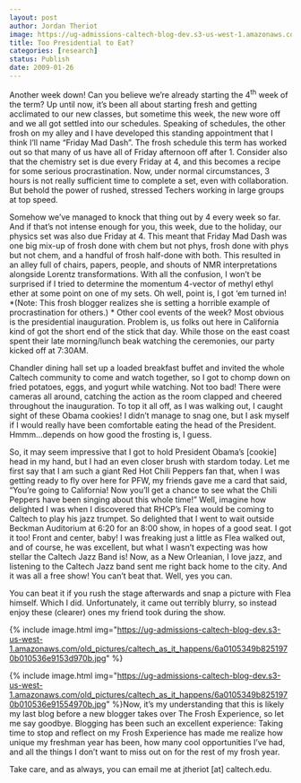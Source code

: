 ```yaml
---
layout: post
author: Jordan Theriot
image: https://ug-admissions-caltech-blog-dev.s3-us-west-1.amazonaws.com/old_pictures/caltech_as_it_happens/6a0105349b8251970b010536e914f1970b.jpg
title: Too Presidential to Eat?
categories: [research]
status: Publish
date: 2009-01-26
---
```



Another week down! Can you believe we’re already starting
the 4<sup>th</sup> week of the term? Up until now, it’s been all about starting
fresh and getting acclimated to our new classes, but sometime this week, the
new wore off and we all got settled into our schedules. Speaking of schedules,
the other frosh on my alley and I have developed this standing appointment that
I think I’ll name “Friday Mad Dash”. The frosh schedule this term has worked
out so that many of us have all of Friday afternoon off after 1. Consider also
that the chemistry set is due every Friday at 4, and this becomes a recipe for
some serious procrastination. Now, under normal circumstances, 3 hours is not
really sufficient time to complete a set, even with collaboration. But behold
the power of rushed, stressed Techers working in large groups at top speed.

Somehow we’ve managed to knock that thing out by 4 every week so far. And if
that’s not intense enough for you, this week, due to the holiday, our physics
set was also due Friday at 4. This meant that Friday Mad Dash was one big
mix-up of frosh done with chem but not phys, frosh done with phys but not chem,
and a handful of frosh half-done with both. This resulted in an alley full of chairs,
papers, people, and shouts of NMR interpretations alongside Lorentz
transformations. With all the confusion, I won’t be surprised if I tried to
determine the momentum 4-vector of methyl ethyl ether at some point on one of
my sets. Oh well, point is, I got ‘em turned in! *(Note: This frosh blogger realizes she is setting a horrible example of
procrastination for others.) *
Other cool events of the week? Most obvious is the presidential
inauguration. Problem is, us folks out here in California kind of got the short
end of the stick that day. While those on the east coast spent their late
morning/lunch beak watching the ceremonies, our party kicked off at 7:30AM.

Chandler dining hall set up a loaded breakfast buffet and invited the whole
Caltech community to come and watch together, so I got to chomp down on fried
potatoes, eggs, and yogurt while watching. Not too bad! There were cameras all
around, catching the action as the room clapped and cheered throughout the
inauguration. To top it all off, as I was walking out, I caught sight of these
Obama cookies! I didn’t manage to snag one, but I ask myself if I would really
have been comfortable eating the head of the President. Hmmm…depends on how
good the frosting is, I guess.

  
So, it may seem impressive that I got to hold President
Obama’s [cookie] head in my hand, but I had an even closer brush with stardom
today. Let me first say that I am such a giant Red Hot Chili Peppers fan that,
when I was getting ready to fly over here for PFW, my friends gave me a card
that said, “You’re going to California! Now you’ll get a chance to see what the
Chili Peppers have been singing about this whole time!” Well, imagine how
delighted I was when I discovered that RHCP’s Flea would be coming to Caltech
to play his jazz trumpet. So delighted
that I went to wait outside Beckman Auditorium at 6:20 for an 8:00 show, in
hopes of a good seat. I got it too! Front and center, baby! I was freaking just
a little as Flea walked out, and of course, he was excellent, but what I wasn’t
expecting was how stellar the Caltech Jazz Band is! Now, as a New Orleanian, I
love jazz, and listening to the Caltech Jazz band sent me right back home to
the city. And it was all a free show! You can’t beat that. Well, yes you can.

You can beat it if you rush the stage afterwards and snap a picture with Flea
himself. Which I did. Unfortunately, it came out terribly blurry, so instead
enjoy these (clearer) ones my friend took during the show.


{% include image.html img="https://ug-admissions-caltech-blog-dev.s3-us-west-1.amazonaws.com/old_pictures/caltech_as_it_happens/6a0105349b8251970b010536e9153d970b.jpg" %}  


{% include image.html img="https://ug-admissions-caltech-blog-dev.s3-us-west-1.amazonaws.com/old_pictures/caltech_as_it_happens/6a0105349b8251970b010536e91554970b.jpg" %}Now, it’s my understanding that this is likely my last blog before
a new blogger takes over The Frosh Experience, so let me say goodbye. Blogging
has been such an excellent experience: Taking time to stop and reflect on my Frosh Experience has made me realize how
unique my freshman year has been, how many cool opportunities I’ve had, and all
the things I don’t want to miss out on for the rest of my frosh year.

Take care, and as always, you can email me at jtheriot [at] caltech.edu. 

